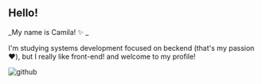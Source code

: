 ## Hello!
_My name is Camila! :sparkles: _

I'm studying systems development focused on beckend (that's my passion :hearts:),
but I really like front-end! and welcome to my profile!

![github](https://user-images.githubusercontent.com/104470422/179425803-f95141ff-6845-4592-bdfe-006205df37b5.gif)
